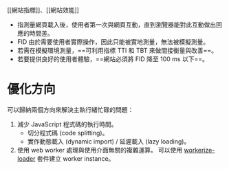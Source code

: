 [[網站指標]]、[[網站效能]]

- 指測量網頁載入後，使用者第一次與網頁互動，直到瀏覽器能對此互動做出回應的時間差。
- FID 由於需要使用者實際操作，因此只能被實地測量，無法被模擬測量。
- 若需在模擬環境測量，==可利用指標 TTI 和 TBT 來做間接衡量與改善==。
- 若要提供良好的使用者體驗，==網站必須將 FID 降至 100 ms 以下==。

# 優化方向
可以歸納兩個方向來解決主執行緒忙碌的問題：
1. 減少 JavaScript 程式碼的執行時間。
	- 切分程式碼 (code splitting)。
	- 實作動態載入 (dynamic import) / 延遲載入 (lazy loading)。
2. 使用 web worker 處理與使用介面無關的複雜運算。
	可以使用 [workerize-loader](https://www.npmjs.com/package/workerize-loader) 套件建立 worker instance。